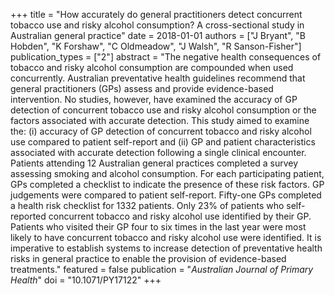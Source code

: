 +++
title = "How accurately do general practitioners detect concurrent tobacco use and risky alcohol consumption? A cross-sectional study in Australian general practice"
date = 2018-01-01
authors = ["J Bryant", "B Hobden", "K Forshaw", "C Oldmeadow", "J Walsh", "R Sanson-Fisher"]
publication_types = ["2"]
abstract = "The negative health consequences of tobacco and risky alcohol consumption are compounded when used concurrently. Australian preventative health guidelines recommend that general practitioners (GPs) assess and provide evidence-based intervention. No studies, however, have examined the accuracy of GP detection of concurrent tobacco use and risky alcohol consumption or the factors associated with accurate detection. This study aimed to examine the: (i) accuracy of GP detection of concurrent tobacco and risky alcohol use compared to patient self-report and (ii) GP and patient characteristics associated with accurate detection following a single clinical encounter. Patients attending 12 Australian general practices completed a survey assessing smoking and alcohol consumption. For each participating patient, GPs completed a checklist to indicate the presence of these risk factors. GP judgements were compared to patient self-report. Fifty-one GPs completed a health risk checklist for 1332 patients. Only 23% of patients who self-reported concurrent tobacco and risky alcohol use identified by their GP. Patients who visited their GP four to six times in the last year were most likely to have concurrent tobacco and risky alcohol use were identified. It is imperative to establish systems to increase detection of preventative health risks in general practice to enable the provision of evidence-based treatments."
featured = false
publication = "*Australian Journal of Primary Health*"
doi = "10.1071/PY17122"
+++

